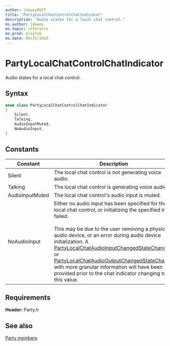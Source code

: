 ```yaml
---
author: jdeweyMSFT
title: "PartyLocalChatControlChatIndicator"
description: "Audio states for a local chat control."
ms.author: jdewey
ms.topic: reference
ms.prod: playfab
ms.date: 09/25/2019
---
```


# PartyLocalChatControlChatIndicator  

Audio states for a local chat control.    

## Syntax  
  
```cpp
enum class PartyLocalChatControlChatIndicator    
{  
    Silent,  
    Talking,  
    AudioInputMuted,  
    NoAudioInput,  
}  
```  
  
## Constants  
  
| Constant | Description |
| --- | --- |
| Silent | The local chat control is not generating voice audio. |  
| Talking | The local chat control is generating voice audio. |  
| AudioInputMuted | The local chat control's audio input is muted. |  
| NoAudioInput | Either no audio input has been specified for the local chat control, or initializing the specified input failed.<br/><br/> This may be due to the user removing a physical audio device, or an error during audio device initialization. A [PartyLocalChatAudioInputChangedStateChange](../structs/partylocalchataudioinputchangedstatechange.md) or [PartyLocalChatAudioOutputChangedStateChange](../structs/partylocalchataudiooutputchangedstatechange.md) with more granular information will have been provided prior to the chat indicator changing to this value. |  
  
  
## Requirements  
  
**Header:** Party.h
  
## See also  
[Party members](../party_members.md)  

  
  
